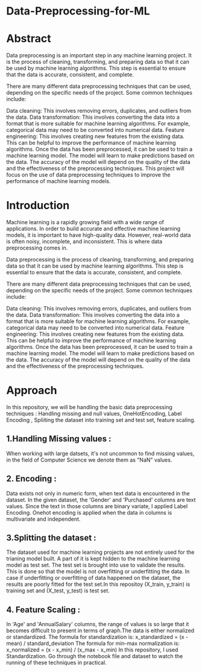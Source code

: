 # Data-Preprocessing-for-ML
# Abstract 

Data preprocessing is an important step in any machine learning project. It is the process of cleaning, transforming, and preparing data so that it can be used by machine learning algorithms. This step is essential to ensure that the data is accurate, consistent, and complete.

There are many different data preprocessing techniques that can be used, depending on the specific needs of the project. Some common techniques include:

Data cleaning: This involves removing errors, duplicates, and outliers from the data.
Data transformation: This involves converting the data into a format that is more suitable for machine learning algorithms. For example, categorical data may need to be converted into numerical data.
Feature engineering: This involves creating new features from the existing data. This can be helpful to improve the performance of machine learning algorithms.
Once the data has been preprocessed, it can be used to train a machine learning model. The model will learn to make predictions based on the data. The accuracy of the model will depend on the quality of the data and the effectiveness of the preprocessing techniques.
This project will focus on the use of data preprocessing techniques to improve the performance of machine learning models.


# Introduction

Machine learning is a rapidly growing field with a wide range of applications. In order to build accurate and effective machine learning models, it is important to have high-quality data. However, real-world data is often noisy, incomplete, and inconsistent. This is where data preprocessing comes in.

Data preprocessing is the process of cleaning, transforming, and preparing data so that it can be used by machine learning algorithms. This step is essential to ensure that the data is accurate, consistent, and complete.

There are many different data preprocessing techniques that can be used, depending on the specific needs of the project. Some common techniques include:

Data cleaning: This involves removing errors, duplicates, and outliers from the data.
Data transformation: This involves converting the data into a format that is more suitable for machine learning algorithms. For example, categorical data may need to be converted into numerical data.
Feature engineering: This involves creating new features from the existing data. This can be helpful to improve the performance of machine learning algorithms.
Once the data has been preprocessed, it can be used to train a machine learning model. The model will learn to make predictions based on the data. The accuracy of the model will depend on the quality of the data and the effectiveness of the preprocessing techniques.

# Approach 

In this repository, we will be handling the basic data preprocessing techniques : Handling missing and null values, OneHotEncoding, Label Encoding , Spliiting the dataset into training set and test set, feature scaling.
## 1.Handling Missing values : 
When working with large datsets, it's not uncommon to find missing values, in the field of Computer Science we denote them as "NaN" values.
## 2. Encoding : 
Data exists not only in numeric form, when text data is encountered in the dataset. In the given dataset, the 'Gender' and 'Purchased' columns are text values. Since the text in those columns are binary variate, I applied Label Encoding. Onehot encoding is applied when the data in columns is multivariate and independent.
## 3.Splitting the dataset : 
The dataset used for machine learning projects are not entirely used for the trianing model built. A part of it is kept hidden to the machine learning model as test set. The test set is brought into use to validate the results. This is done so that the model is not overfitting or underfitting the data.
In case if underfitting or overfitting of data happened on the dataset, the results are poorly fitted for the test set.In this repositoy (X_train, y_train) is training set and (X_test, y_test) is test set.
## 4. Feature Scaling :
In 'Age' and 'AnnualSalary' columns, the range of values is so large that it becomes difficult to present in terms of graph.The data is either normalized or standardized.
The formula for standardization is:  x_standardized = (x - mean) / standard_deviation
The formula for min-max normalization is:  x_normalized = (x - x_min) / (x_max - x_min)
In this repository, I used Standardization.
Go through the notebook file and dataset to watch the running of these techniques in practical.

